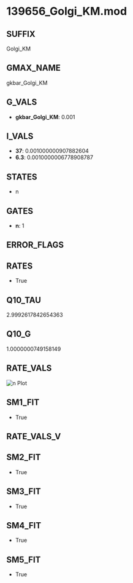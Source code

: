 # 139656_Golgi_KM.mod

## SUFFIX

Golgi_KM

## GMAX_NAME

gkbar_Golgi_KM

## G_VALS

- **gkbar_Golgi_KM**: 0.001

## I_VALS

- **37**: 0.001000000907882604
- **6.3**: 0.0010000006778908787

## STATES

- n

## GATES

- **n**: 1

## ERROR_FLAGS


## RATES

- True

## Q10_TAU

2.9992617842654363

## Q10_G

1.0000000749158149

## RATE_VALS

![n Plot](/Users/pbozelos/Dropbox/icg-Chai-Panos/supermodels/output_markdown_files/K/139656_Golgi_KM.mod/images/n.png)

## SM1_FIT

- True

## RATE_VALS_V

## SM2_FIT

- True

## SM3_FIT

- True

## SM4_FIT

- True

## SM5_FIT

- True

